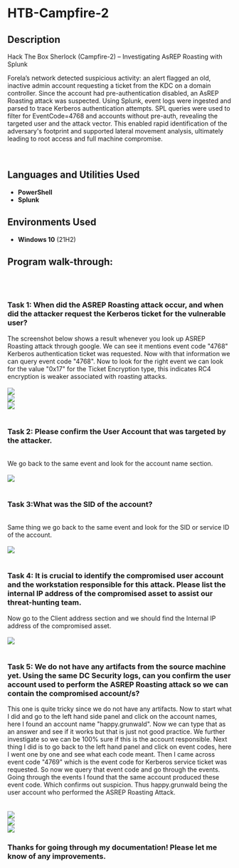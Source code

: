 # HTB-Campfire-2


<h2>Description</h2>
Hack The Box Sherlock (Campfire-2) – Investigating AsREP Roasting with Splunk

Forela’s network detected suspicious activity: an alert flagged an old, inactive admin account requesting a ticket from the KDC on a domain controller. Since the account had pre-authentication disabled, an AsREP Roasting attack was suspected. Using Splunk, event logs were ingested and parsed to trace Kerberos authentication attempts. SPL queries were used to filter for EventCode=4768 and accounts without pre-auth, revealing the targeted user and the attack vector. This enabled rapid identification of the adversary's footprint and supported lateral movement analysis, ultimately leading to root access and full machine compromise.

<br />


<h2>Languages and Utilities Used</h2>

- <b>PowerShell</b> 
- <b>Splunk</b>

<h2>Environments Used </h2>

- <b>Windows 10</b> (21H2)


<h2>Program walk-through:</h2>
<br/>
<br/>

<p align="center">
<h3>Task 1: When did the ASREP Roasting attack occur, and when did the attacker request the Kerberos ticket for the vulnerable user?
<br/>
</h1> The screenshot below shows a result whenever you look up ASREP Roasting attack through google. We can see it mentions event code "4768" Kerberos authentication ticket was requested. Now with that information we can query event code "4768". Now to look for the right event we can look for the value "0x17" for the Ticket Encryption type, this indicates RC4 encryption is weaker associated with roasting attacks. </br>
<br />
<img src="https://i.imgur.com/2NpYDyX.png"/>
<br />
<img src="https://i.imgur.com/RKHX7uc.png"/>
<br />
<img src="https://i.imgur.com/DuDsD05.png"/>
<br />
<br />
<h3>Task 2: Please confirm the User Account that was targeted by the attacker.</h3>  <br/>
</h1>We go back to the same event and look for the account name section.<br/>
<br />
<img src="https://i.imgur.com/luTxJoX.png"/>
<br />
<br />
<h3>Task 3:What was the SID of the account?</h3> <br/>
</h1>Same thing we go back to the same event and look for the SID or service ID of the account.<br/>
<br />
<img src="https://i.imgur.com/YWthfMa.png"/>
<br />
<br />
<h3>Task 4: It is crucial to identify the compromised user account and the workstation responsible for this attack. Please list the internal IP address of the compromised asset to assist our threat-hunting team. <br/>
</h1>Now go to the Client address section and we should find the Internal IP address of the compromised asset. <br/>
<br />
<img src="https://i.imgur.com/sWs95qR.png"/>
<br />
<br />
<h3>Task 5: We do not have any artifacts from the source machine yet. Using the same DC Security logs, can you confirm the user account used to perform the ASREP Roasting attack so we can contain the compromised account/s? <br/>
</h1>This one is quite tricky since we do not have any artifacts. Now to start what I did and go to the left hand side panel and click on the account names, here I found an account name 
"happy.grunwald". Now we can type that as an answer and see if it works but that is just not good practice. We further investigate so we can be 100% sure if this is the account responsible. Next thing I did is to go back to the left hand panel and click on event codes, here I went one by one and see what each code meant. Then I came across event code "4769" which is the event code for Kerberos service ticket was requested. So now we query that event code and go through the events. Going through the events I found that the same account produced these event code. Which confirms out suspicion. Thus happy.grunwald being the user account who performed the ASREP Roasting Attack. <br/>
<br />
<br />
<img src="https://i.imgur.com/TbJKCeE.png"/>
<br />
<img src="https://i.imgur.com/FckmLO3.png"/>
<br />
<img src="https://i.imgur.com/FckmLO3.png"/>
<br /> 
<h3> Thanks for going through my documentation! Please let me know of any improvements.  </h3>
<h1/> 
<br />
<br />
